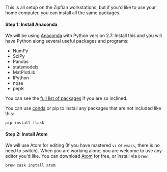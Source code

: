 This is all setup on the Zipfian workstations, but if you'd like to use your home computer, you can install all the same packages.

#### Step 1: Install Anaconda

We will be using [Anaconda](https://store.continuum.io/cshop/anaconda/) with Python version 2.7. Install this and you will have Python along several useful packages and programs:

* NumPy
* SciPy
* Pandas
* statsmodels
* MatPlotLib
* IPython
* nose
* pep8

You can see the [full list of packages](http://docs.continuum.io/anaconda/pkg-docs.html) if you are so inclined.

You can use [conda](http://www.continuum.io/blog/conda) or pip to install any packages that are not included like this:

```
pip install flask
```

#### Step 2: Install Atom

We will use Atom for editing (If you have mastered `vi` or `emacs`, there is no need to switch). When you are working alone, you are welcome to use any editor you'd like. You can download [Atom](https://atom.io) for free, or install via `brew`:

```
brew cask install atom

```
